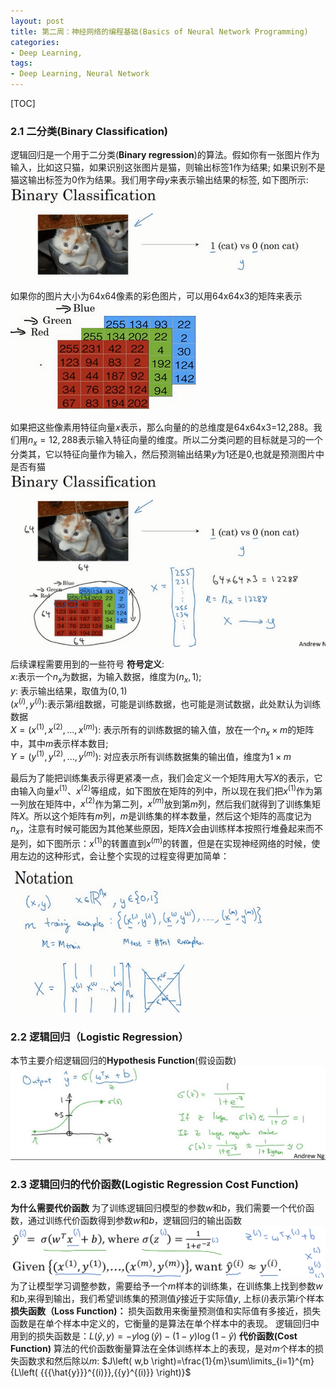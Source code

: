 ```yaml
---
layout: post
title: 第二周：神经网络的编程基础(Basics of Neural Network Programming)
categories:
- Deep Learning, 
tags:
- Deep Learning, Neural Network
---
```

[TOC]
### 2.1 二分类(Binary Classification) 
逻辑回归是一个用于二分类(**Binary regression**)的算法。假如你有一张图片作为输入，比如这只猫，如果识别这张图片是猫，则输出标签1作为结果; 如果识别不是猫这输出标签为0作为结果。我们用字母$y$来表示输出结果的标签, 如下图所示:
 ![](/media/pic2019/deeplearning_Andrew/lesson1/binary_classification_cat.png)

如果你的图片大小为64x64像素的彩色图片，可以用64x64x3的矩阵来表示
![](/media/pic2019/deeplearning_Andrew/lesson1/cat_pixel.png)

如果把这些像素用特征向量$x$表示，那么向量的的总维度是64x64x3=12,288。我们用$n_x=12,288$表示输入特征向量的维度。所以二分类问题的目标就是习的一个分类其，它以特征向量作为输入，然后预测输出结果$y$为1还是0,也就是预测图片中是否有猫
![](/media/pic2019/deeplearning_Andrew/lesson1/binary_classification_cat_cv.png)

后续课程需要用到的一些符号
**符号定义**:  
$x$:表示一个$n_x$为数据，为输入数据，维度为$(n_x, 1)$;  
$y$: 表示输出结果，取值为$(0, 1)$  
$(x^{(i)}, y^{(i)})$:表示第$i$组数据，可能是训练数据，也可能是测试数据，此处默认为训练数据  
$X=(x^{(1)}, x^{(2)},...,x^{(m)})$: 表示所有的训练数据的输入值，放在一个$n_x×m$的矩阵中，其中$m$表示样本数目;  
$Y=(y^{(1)}, y^{(2)},...,y^{(m)})$: 对应表示所有训练数据集的输出值，维度为$1×m$

最后为了能把训练集表示得更紧凑一点，我们会定义一个矩阵用大写$X$的表示，它由输入向量$x^{(1)}$、$x^{(2)}$等组成，如下图放在矩阵的列中，所以现在我们把$x^{(1)}$作为第一列放在矩阵中，$x^{(2)}$作为第二列，$x^{(m)}$放到第$m$列，然后我们就得到了训练集矩阵$X$。所以这个矩阵有$m$列，$m$是训练集的样本数量，然后这个矩阵的高度记为$n_x$，注意有时候可能因为其他某些原因，矩阵$X$会由训练样本按照行堆叠起来而不是列，如下图所示：$x^{(1)}$的转置直到$x^{(m)}$的转置，但是在实现神经网络的时候，使用左边的这种形式，会让整个实现的过程变得更加简单：
![](/media/pic2019/deeplearning_Andrew/lesson1/matrix_note.png)
### 2.2 逻辑回归（Logistic Regression）
本节主要介绍逻辑回归的**Hypothesis Function**(假设函数)
![](/media/pic2019/deeplearning_Andrew/lesson1/sigmoid.png)
### 2.3 逻辑回归的代价函数(Logistic Regression Cost Function)
**为什么需要代价函数**
为了训练逻辑回归模型的参数$w$和$b$，我们需要一个代价函数，通过训练代价函数得到参数$w$和$b$，逻辑回归的输出函数
![](/media/pic2019/deeplearning_Andrew/lesson1/regression_output.png)
为了让模型学习调整参数，需要给予一个$m$样本的训练集，在训练集上找到参数$w$和$b$,来得到输出，我们希望训练集的预测值$\hat{y}$接近于实际值$y$, 上标$(i)$表示第$i$个样本
**损失函数（Loss Function)：**
损失函数用来衡量预测值和实际值有多接近，损失函数是在单个样本中定义的，它衡量的是算法在单个样本中的表现。
逻辑回归中用到的损失函数是：$L\left( \hat{y},y \right)=-y\log(\hat{y})-(1-y)\log (1-\hat{y})$
**代价函数(Cost Function)**
算法的代价函数衡量算法在全体训练样本上的表现，是对$m$个样本的损失函数求和然后除以$m$: 
$J\left( w,b \right)=\frac{1}{m}\sum\limits_{i=1}^{m}{L\left( {{{\hat{y}}}^{(i)}},{{y}^{(i)}} \right)}$


